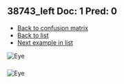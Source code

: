 ## 38743_left Doc: 1 Pred: 0
- [Back to confusion matrix](https://github.com/juliandewit/kaggle_retinopathy/blob/master/matrix.md)
- [Back to list](https://github.com/juliandewit/kaggle_retinopathy/blob/master/lists/10/list.md)
- [Next example in list](https://github.com/juliandewit/kaggle_retinopathy/blob/master/lists/10/38/38789_right.md)

![Eye](https://retinopaty.blob.core.windows.net/size1024/38743_left_1.jpeg)

### 

![Eye]()
